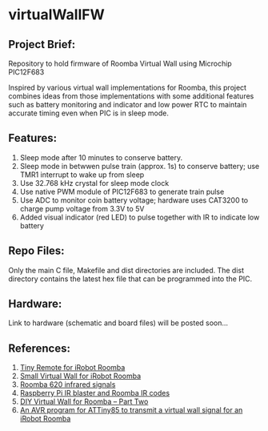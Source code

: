 # virtualWallFW

## Project Brief:
Repository to hold firmware of Roomba Virtual Wall using Microchip PIC12F683

Inspired by various virtual wall implementations for Roomba, this project combines ideas from those implementations with some additional features such as battery monitoring and indicator and low power RTC to maintain accurate timing even when PIC is in sleep mode. 

## Features:
1) Sleep mode after 10 minutes to conserve battery.
2) Sleep mode in betwwen pulse train (approx. 1s) to conserve battery; use TMR1 interrupt to wake up from sleep
3) Use 32.768 kHz crystal for sleep mode clock
4) Use native PWM module of PIC12F683 to generate train pulse
5) Use ADC to monitor coin battery voltage; hardware uses CAT3200 to charge pump voltage from 3.3V to 5V
6) Added visual indicator (red LED) to pulse together with IR to indicate low battery

## Repo Files:
Only the main C file, Makefile and dist directories are included. The dist directory contains the latest hex file that can be programmed into the PIC.

## Hardware:
Link to hardware (schematic and board files) will be posted soon...

## References:
1) [Tiny Remote for iRobot Roomba](http://www.enide.net/webcms/index.php?page=tiny-remote)
2) [Small Virtual Wall for iRobot Roomba](http://www.enide.net/webcms/index.php?page=virtual-wall-for-roomba)
3) [Roomba 620 infrared signals](http://astrobeano.blogspot.com/2013/10/roomba-620-infrared-signals.html)
4) [Raspberry Pi IR blaster and Roomba IR codes](http://astrobeano.blogspot.com/2013/11/raspberry-pi-ir-blaster-and-roomba-ir.html)
5) [DIY Virtual Wall for Roomba – Part Two](http://misc.ws/2014/08/09/diy-virtual-wall-for-roomba-part-two/)
6) [An AVR program for ATTiny85 to transmit a virtual wall signal for an iRobot Roomba](https://github.com/Petezah/roomba_wall_v2)
